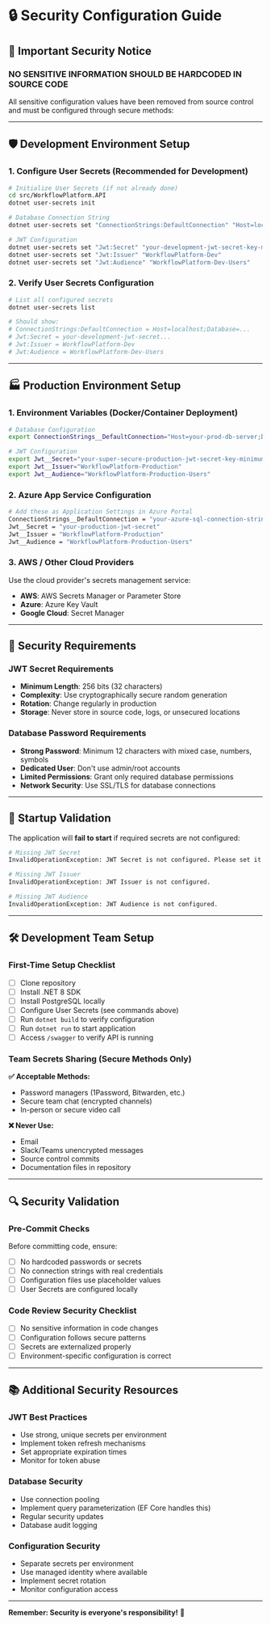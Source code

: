 # 🔒 Security Configuration Guide

## 🚨 Important Security Notice

### NO SENSITIVE INFORMATION SHOULD BE HARDCODED IN SOURCE CODE

All sensitive configuration values have been removed from source control and must be configured through secure methods:

---

## 🛡️ Development Environment Setup

### 1. Configure User Secrets (Recommended for Development)

```bash
# Initialize User Secrets (if not already done)
cd src/WorkflowPlatform.API
dotnet user-secrets init

# Database Connection String
dotnet user-secrets set "ConnectionStrings:DefaultConnection" "Host=localhost;Database=WorkflowPlatformDev;Username=your_dev_user;Password=your_dev_password;Port=5432"

# JWT Configuration
dotnet user-secrets set "Jwt:Secret" "your-development-jwt-secret-key-must-be-at-least-256-bits-long"
dotnet user-secrets set "Jwt:Issuer" "WorkflowPlatform-Dev"
dotnet user-secrets set "Jwt:Audience" "WorkflowPlatform-Dev-Users"
```

### 2. Verify User Secrets Configuration

```bash
# List all configured secrets
dotnet user-secrets list

# Should show:
# ConnectionStrings:DefaultConnection = Host=localhost;Database=...
# Jwt:Secret = your-development-jwt-secret...
# Jwt:Issuer = WorkflowPlatform-Dev
# Jwt:Audience = WorkflowPlatform-Dev-Users
```

---

## 🏭 Production Environment Setup

### 1. Environment Variables (Docker/Container Deployment)

```bash
# Database Configuration
export ConnectionStrings__DefaultConnection="Host=your-prod-db-server;Database=WorkflowPlatform;Username=your-prod-user;Password=your-secure-prod-password;Port=5432;SSL Mode=Require"

# JWT Configuration
export Jwt__Secret="your-super-secure-production-jwt-secret-key-minimum-256-bits"
export Jwt__Issuer="WorkflowPlatform-Production"
export Jwt__Audience="WorkflowPlatform-Production-Users"
```

### 2. Azure App Service Configuration

```bash
# Add these as Application Settings in Azure Portal
ConnectionStrings__DefaultConnection = "your-azure-sql-connection-string"
Jwt__Secret = "your-production-jwt-secret"
Jwt__Issuer = "WorkflowPlatform-Production"
Jwt__Audience = "WorkflowPlatform-Production-Users"
```

### 3. AWS / Other Cloud Providers

Use the cloud provider's secrets management service:

- **AWS**: AWS Secrets Manager or Parameter Store
- **Azure**: Azure Key Vault
- **Google Cloud**: Secret Manager

---

## 🔐 Security Requirements

### JWT Secret Requirements

- **Minimum Length**: 256 bits (32 characters)
- **Complexity**: Use cryptographically secure random generation
- **Rotation**: Change regularly in production
- **Storage**: Never store in source code, logs, or unsecured locations

### Database Password Requirements

- **Strong Password**: Minimum 12 characters with mixed case, numbers, symbols
- **Dedicated User**: Don't use admin/root accounts
- **Limited Permissions**: Grant only required database permissions
- **Network Security**: Use SSL/TLS for database connections

---

## 🚀 Startup Validation

The application will **fail to start** if required secrets are not configured:

```bash
# Missing JWT Secret
InvalidOperationException: JWT Secret is not configured. Please set it in User Secrets or Environment Variables.

# Missing JWT Issuer
InvalidOperationException: JWT Issuer is not configured.

# Missing JWT Audience  
InvalidOperationException: JWT Audience is not configured.
```

---

## 🛠️ Development Team Setup

### First-Time Setup Checklist

- [ ] Clone repository
- [ ] Install .NET 8 SDK
- [ ] Install PostgreSQL locally
- [ ] Configure User Secrets (see commands above)
- [ ] Run `dotnet build` to verify configuration
- [ ] Run `dotnet run` to start application
- [ ] Access `/swagger` to verify API is running

### Team Secrets Sharing (Secure Methods Only)

**✅ Acceptable Methods:**

- Password managers (1Password, Bitwarden, etc.)
- Secure team chat (encrypted channels)
- In-person or secure video call

**❌ Never Use:**

- Email
- Slack/Teams unencrypted messages
- Source control commits
- Documentation files in repository

---

## 🔍 Security Validation

### Pre-Commit Checks

Before committing code, ensure:

- [ ] No hardcoded passwords or secrets
- [ ] No connection strings with real credentials
- [ ] Configuration files use placeholder values
- [ ] User Secrets are configured locally

### Code Review Security Checklist

- [ ] No sensitive information in code changes
- [ ] Configuration follows secure patterns
- [ ] Secrets are externalized properly
- [ ] Environment-specific configuration is correct

---

## 📚 Additional Security Resources

### JWT Best Practices

- Use strong, unique secrets per environment
- Implement token refresh mechanisms
- Set appropriate expiration times
- Monitor for token abuse

### Database Security

- Use connection pooling
- Implement query parameterization (EF Core handles this)
- Regular security updates
- Database audit logging

### Configuration Security

- Separate secrets per environment
- Use managed identity where available
- Implement secret rotation
- Monitor configuration access

---

**Remember: Security is everyone's responsibility!** 🔐
